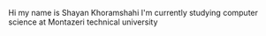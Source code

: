Hi my name is Shayan Khoramshahi
I'm currently studying computer science at
Montazeri technical university 
